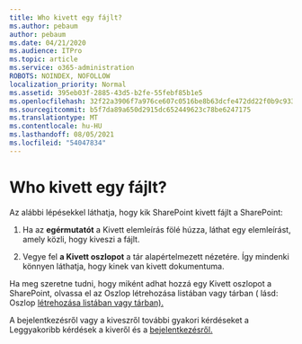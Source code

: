 ```yaml
---
title: Who kivett egy fájlt?
ms.author: pebaum
author: pebaum
ms.date: 04/21/2020
ms.audience: ITPro
ms.topic: article
ms.service: o365-administration
ROBOTS: NOINDEX, NOFOLLOW
localization_priority: Normal
ms.assetid: 395eb03f-2885-43d5-b2fe-55febf85b1e5
ms.openlocfilehash: 32f22a3906f7a976ce607c0516be8b63dcfe472dd22f0b9c933e79950ba5e932
ms.sourcegitcommit: b5f7da89a650d2915dc652449623c78be6247175
ms.translationtype: MT
ms.contentlocale: hu-HU
ms.lasthandoff: 08/05/2021
ms.locfileid: "54047834"
---
```

# <a name="who-has-a-file-checked-out"></a>Who kivett egy fájlt?

Az alábbi lépésekkel láthatja, hogy kik SharePoint kivett fájlt a SharePoint:
  
1. Ha az **egérmutatót** a Kivett elemleírás fölé húzza, láthat egy elemleírást, amely közli, hogy kiveszi a fájlt. 
    
2. Vegye fel **a Kivett oszlopot** a tár alapértelmezett nézetére. Így mindenki könnyen láthatja, hogy kinek van kivett dokumentuma. 
    
Ha meg szeretne tudni, hogy miként adhat hozzá egy Kivett oszlopot a SharePoint, olvassa el az Oszlop létrehozása listában vagy tárban ( lásd: Oszlop [létrehozása listában vagy tárban).](https://go.microsoft.com/fwlink/?linkid=2019591) 
  
A bejelentkezésről vagy a kiveszről további gyakori kérdéseket a Leggyakoribb kérdések a kiveről és a [bejelentkezésről.](https://go.microsoft.com/fwlink/?linkid=2018786)
  

